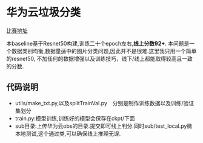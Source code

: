 # 华为云垃圾分类
[比赛地址](https://competition.huaweicloud.com/information/1000041335/introduction)

本baseline基于Resnet50构建,训练二十个epoch左右,**线上分数92+**.
本问题是一个数据类别均衡,数据量适中的图片分类问题,因此并不是很难.这里我只用一个简单的resnet50,
不加任何的数据增强以及训练技巧，线下/线上都能取得较高且一致的分数.

## 代码说明
- utils/make_txt.py,以及splitTrainVal.py　分别是制作训练数据以及训练/验证集划分
- train.py:模型训练,训练好的模型会保存在ckpt/下面
- sub目录:上传华为云obs的目录.提交即可线上判分.同时sub/test_local.py微本地测试,这个通过类,可以确保线上推理无误.
